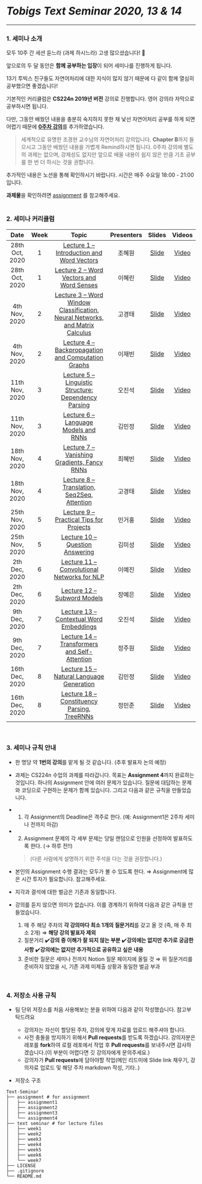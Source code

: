 # *Tobigs Text Seminar 2020, 13 & 14*
---------------

### 1. 세미나 소개

 모두 10주 간 세션 듣느라 (과제 하시느라) 고생 많으셨습니다! 😬 

앞으로의 두 달 동안은 **함께 공부하는 입장**이 되어 세미나를 진행하게 됩니다.

13기 투빅스 친구들도 자연어처리에 대한 지식이 많지 않기 때문에 다 같이 함께 열심히 공부했으면 좋겠습니다!

기본적인 커리큘럼은 **CS224n 2019년 버전** 강의로 진행합니다. 영어 강의라 자막으로 공부하시면 됩니다.

다만, 그동안 배웠던 내용을 충분히 숙지하지 못한 채 낯선 자연어처리 공부를 하게 되면 어렵기 때문에 
[**0주차 강의**](https://www.edwith.org/deepnlp/joinLectures/17363)를 추가하였습니다.
> 세계적으로 유명한 조경현 교수님의 자연어처리 강의입니다. **Chapter B**까지 들으시고 그동안 배웠던 내용을 가볍게 Remind하시면 됩니다. 0주차 강의에 별도의 과제는 없으며, 강제성도 없지만 앞으로 배울 내용이 쉽지 않은 만큼 기초 공부를 한 번 더 하시는 것을 권합니다.

추가적인 내용은 노션을 통해 확인하시기 바랍니다. 시간은 매주 수요일 18:00 - 21:00 입니다.

**과제물**을 확인하려면 [assignment](https://github.com/Tobigs-team/Text-Seminar/tree/master/assignment) 를 참고해주세요.
<br/>
<br/>

### 2. 세미나 커리큘럼

|       Date       | Week | Topic | Presenters | Slides | Videos |
|:----------------:|:------:|:----------------------------------------:|:----------:|:------:|:------:
| 28th Oct, 2020 | 1  | [Lecture 1 – Introduction and Word Vectors]() | 조혜원 | [Slide]() | [Video]()
| 28th Oct, 2020 | 1 | [Lecture 2 – Word Vectors and Word Senses]() | 이혜린 | [Slide]() | [Video]()
| 4th Nov, 2020 | 2 | [Lecture 3 – Word Window Classification, Neural Networks, and Matrix Calculus]() | 고경태 | [Slide]() | [Video]()
| 4th Nov, 2020 | 2 | [Lecture 4 – Backpropagation and Computation Graphs]() | 이재빈 | [Slide](https://github.com/Tobigs-team/Text-Seminar/blob/master/text%20seminar/week2/CS224n_Lecture4.pdf) | [Video]()
| 11th Nov, 2020 | 3 | [Lecture 5 – Linguistic Structure: Dependency Parsing]() | 오진석 | [Slide]() | [Video]()
| 11th Nov, 2020 | 3 | [Lecture 6 – Language Models and RNNs]() | 김민정 | [Slide]() | [Video]()
| 18th Nov, 2020 | 4 | [Lecture 7 – Vanishing Gradients, Fancy RNNs]() | 최혜빈 | [Slide]() | [Video]()
| 18th Nov, 2020 | 4 | [Lecture 8 – Translation, Seq2Seq, Attention]() | 고경태 | [Slide]() | [Video]()
| 25th Nov, 2020 | 5 | [Lecture 9 – Practical Tips for Projects]() | 민거홍 | [Slide]() | [Video]()
| 25th Nov, 2020 | 5 | [Lecture 10 – Question Answering]() | 김미성 | [Slide]() | [Video]()
| 2th Dec, 2020 | 6 | [Lecture 11 – Convolutional Networks for NLP]() | 이예진 | [Slide]() | [Video]()
| 2th Dec, 2020 | 6 | [Lecture 12 – Subword Models]() | 장예은 | [Slide]() | [Video]()
| 9th Dec, 2020 | 7 | [Lecture 13 – Contextual Word Embeddings]() | 오진석 | [Slide]() | [Video]()
| 9th Dec, 2020 | 7 | [Lecture 14 – Transformers and Self-Attention]() | 정주원 | [Slide]() | [Video]()
| 16th Dec, 2020 | 8 | [Lecture 15 – Natural Language Generation]() | 김민정 | [Slide]() | [Video]()
| 16th Dec, 2020 | 8 | [Lecture 18 – Constituency Parsing, TreeRNNs]() | 정민준 | [Slide]() | [Video]()

<br/>

### 3. 세미나 규칙 안내

- 한 명당 약 **1번의 강의**를 맡게 될 것 같습니다. (추후 발표자 논의 예정)

- 과제는 CS224n 수업의 과제를 따라갑니다. 목표는 **Assignment 4**까지 완료하는 것입니다.
  하나의 Assignment 안에 여러 문제가 있습니다. 질문에 대답하는 문제와 코딩으로 구현하는 문제가 함께 있습니다. 그리고 다음과 같은 규칙을 만들었습니다.

- 1. 각 Assignment의 Deadline은 격주로 한다. (예: Assignment1은 2주차 세미나 전까지 마감)

- 2. Assignment 문제의 각 세부 문제는 당일 랜덤으로 인원을 선정하여 발표하도록 한다. (→ 하루 전!!)

    > (다른 사람에게 설명하기 위한 주석을 다는 것을 권장합니다.)

- 본인의 Assignment 수행 결과는 모두가 볼 수 있도록 한다.  ⇒ Assignment에 많은 시간 투자가 필요합니다. 참고해주세요.

- 지각과 결석에 대한 벌금은 기존과 동일합니다.

- 강의를 듣지 않으면 의미가 없습니다. 이를 경계하기 위하여 다음과 같은 규칙을 만들었습니다.
    1. 매 주 해당 주차의 **각 강의마다 최소 1개의 질문거리**를 갖고 올 것 (즉, 매 주 최소 2개) 
    ⇒ **해당 강의 발표자 제외**
    2. 질문거리
    ✔️**강의 중 이해가 잘 되지 않는 부분**
    ✔️**강의에는 없지만 추가로 궁금한 사항**
    ✔️**강의에는 없지만 추가적으로 공유하고 싶은 내용**
    3. 준비한 질문은 세미나 전까지 Notion 질문 페이지에 올릴 것
    ⇒ 위 질문거리를 준비하지 않았을 시, 기존 과제 미제출 상황과 동일한 벌금 부과
<br/>

### 4. 저장소 사용 규칙

- 팀 단위 저장소를 처음 사용해보는 분을 위하여 다음과 같이 작성했습니다. 참고부탁드려요
  - 강의자는 자신이 할당된 주차, 강의에 맞게 자료를 업로드 해주셔야 합니다.
  - 사전 충돌을 방지하기 위해서 **Pull requests**를 받도록 하겠습니다. 강의자분은 레포를 **fork**하여 로컬 레포에서 작업 후 **Pull requests**를 보내주시면 감사하겠습니다.(이 부분이 어렵다면 깃 강의자에게 문의주세요.)
  - 강의자가 **Pull requests**에 담아야할 작업(메인 리드미에 Slide link 채우기, 강의자료 업로드 및 해당 주차 markdown 작성, 기타..)

- 저장소 구조

```
Text-Seminar
├── assignment # for assignment
│   ├── assignment1
│   ├── assignment2
│   ├── assignment3
│   └── assignment4
├── text seminar # for lecture files
│   ├── week1
│   ├── week2
│   ├── week3
│   ├── week4
│   ├── week5
│   ├── week6
│   └── week7
├── LICENSE
├── .gitignore
└── README.md
```

